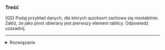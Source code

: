 ### Treść
(QS)
Podaj przykład danych, dla których quicksort zachowa się niestabilnie. Załóż, że jako pivot obierany jest pierwszy element tablicy. Odpowiedź uzasadnij.

------
<details><summary>Rozwiązanie</summary>
<p>
